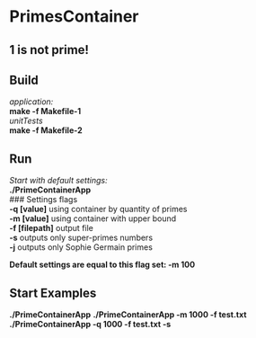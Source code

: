 # PrimesContainer 
## 1 is not prime!
## Build  
  *application:*  
  **make -f Makefile-1**  
  *unitTests*  
  **make -f Makefile-2**    
## Run  
   *Start with default settings:*  
    **./PrimeContainerApp**   
    ### Settings flags   
   **-q [value]** using container by quantity of primes  
   **-m [value]** using container with upper bound   
   **-f [filepath]** output file  
   **-s** outputs only super-primes numbers  
   **-j** outputs only Sophie Germain primes  
   
   **Default settings are equal to this flag set:  -m 100**  
 ## Start Examples  
   **./PrimeContainerApp**
   **./PrimeContainerApp -m 1000 -f test.txt**  
   **./PrimeContainerApp -q 1000 -f test.txt -s**  
